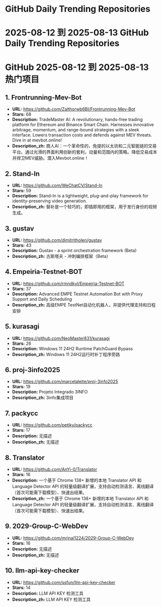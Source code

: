 # GitHub Daily Trending Repositories

# 2025-08-12 到 2025-08-13 GitHub Daily Trending Repositories

# GitHub 2025-08-12 到 2025-08-13 热门项目

## 1. Frontrunning-Mev-Bot
- **URL:** https://github.com/Zalthorwb6BI/Frontrunning-Mev-Bot
- **Stars:** 68
- **Description:** TradeMaster AI: A revolutionary, hands-free trading platform for Ethereum and Binance Smart Chain. Harnesses innovative arbitrage, momentum, and range-bound strategies with a sleek interface. Lowers transaction costs and defends against MEV threats. Dive in at mevbot.online!
- **Description_zh:** 商人AI：一个革命性的，免提的以太坊和二元智能链的交易平台。通过光滑的界面利用创新的套利，动量和范围内的策略。降低交易成本并捍卫MEV威胁。潜入Mevbot.online！

## 2. Stand-In
- **URL:** https://github.com/WeChatCV/Stand-In
- **Stars:** 59
- **Description:** Stand-In is a lightweight, plug-and-play framework for identity-preserving video generation.
- **Description_zh:** 替补是一个轻巧的，即插即用的框架，用于发行身份的视频生成。

## 3. gustav
- **URL:** https://github.com/dimitritholen/gustav
- **Stars:** 43
- **Description:** Gustav - a sprint orchestration framework (Beta)
- **Description_zh:** 古斯塔夫 - 冲刺编排框架（Beta）

## 4. Empeiria-Testnet-BOT
- **URL:** https://github.com/rmndkyl/Empeiria-Testnet-BOT
- **Stars:** 37
- **Description:** Advanced EMPE Testnet Automation Bot with Proxy Support and Daily Scheduling
- **Description_zh:** 高级EMPE TestNet自动化机器人，并提供代理支持和日程安排

## 5. kurasagi
- **URL:** https://github.com/NeoMaster831/kurasagi
- **Stars:** 26
- **Description:** Windows 11 24H2 Runtime PatchGuard Bypass
- **Description_zh:** Windows 11 24H2运行时补丁程序旁路

## 6. proj-3info2025
- **URL:** https://github.com/marcelaleite/proj-3info2025
- **Stars:** 19
- **Description:** Projeto Integrado 3INFO
- **Description_zh:** 3info集成项目

## 7. packycc
- **URL:** https://github.com/petiky/packycc
- **Stars:** 17
- **Description:** 无描述
- **Description_zh:** 无描述

## 8. Translator
- **URL:** https://github.com/AnYi-0/Translator
- **Stars:** 16
- **Description:** 一个基于 Chrome 138+ 新增的本地 Translator API 和 Language Detector API 的轻量级翻译扩展，支持自动检测语言、离线翻译（首次可能需下载模型）、快速出结果。
- **Description_zh:** 一个基于 Chrome 138+ 新增的本地 Translator API 和 Language Detector API 的轻量级翻译扩展，支持自动检测语言、离线翻译（首次可能需下载模型）、快速出结果。

## 9. 2029-Group-C-WebDev
- **URL:** https://github.com/mrinal1224/2029-Group-C-WebDev
- **Stars:** 16
- **Description:** 无描述
- **Description_zh:** 无描述

## 10. llm-api-key-checker
- **URL:** https://github.com/ssfun/llm-api-key-checker
- **Stars:** 14
- **Description:** LLM API KEY 检测工具
- **Description_zh:** LLM API KEY 检测工具
